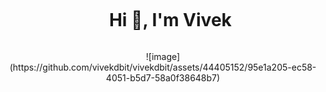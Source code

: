 <div id="user-content-toc">
  <ul align="center">
    <summary><h1 style="display: inline-block">Hi 👋, I'm Vivek</h1></summary>
  </ul>
</div>

<!--- snake -->
<div align="center">
  ![image](https://github.com/vivekdbit/vivekdbit/assets/44405152/95e1a205-ec58-4051-b5d7-58a0f38648b7)
</div>


